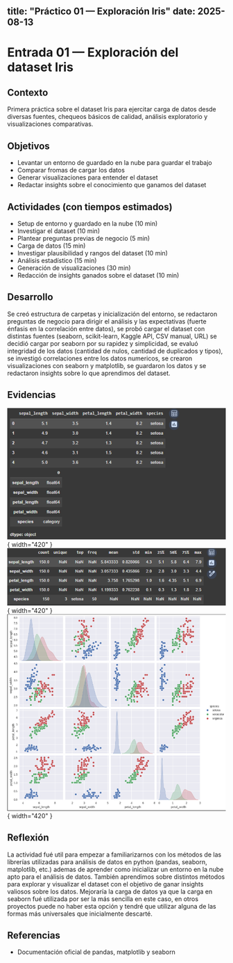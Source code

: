 title: "Práctico 01 — Exploración Iris"
date: 2025-08-13
---

# Entrada 01 — Exploración del dataset Iris

## Contexto
Primera práctica sobre el dataset Iris para ejercitar carga de datos desde diversas fuentes, chequeos básicos de calidad, análisis exploratorio y visualizaciones comparativas.

## Objetivos
- Levantar un entorno de guardado en la nube para guardar el trabajo
- Comparar fromas de cargar los datos
- Generar visualizaciones para entender el dataset
- Redactar insights sobre el conocimiento que ganamos del dataset

## Actividades (con tiempos estimados)
- Setup de entorno y guardado en la nube (10 min)
- Investigar el dataset (10 min)
- Plantear preguntas previas de negocio (5 min)
- Carga de datos (15 min)
- Investigar plausibilidad y rangos del dataset (10 min)
- Análisis estadístico (15 min)
- Generación de visualizaciones  (30 min)
- Redacción de insights ganados sobre el dataset (10 min)

## Desarrollo
Se creó estructura de carpetas y inicialización del entorno, se redactaron preguntas de negocio para dirigir el análisis y las expectativas (fuerte énfasis en la correlación entre datos), se probó cargar el dataset con distintas fuentes (seaborn, scikit-learn, Kaggle API, CSV manual, URL) se decidió cargar por seaborn por su rapidez y simplicidad, se evaluó integridad de los datos (cantidad de nulos, cantidad de duplicados y tipos), se investigó correlaciones entre los datos numericos, se crearon visualizaciones con seaborn y matplotlib, se guardaron los datos y se redactaron insights sobre lo que aprendimos del dataset.


## Evidencias
![Exploración inicial](../assets/exploracionInicial.png){ width="420" }
![Descripción del dataset](../assets/descripcion.png){ width="420" }
![Visualizaciones](../assets/visualizaciones.png){ width="420" }


## Reflexión
La actividad fué util para empezar a familiarizarnos con los métodos de las librerías utilizadas para análisis de datos en python (pandas, seaborn, matplotlib, etc.) ademas de aprender como inicializar un entorno en la nube apto para el análisis de datos. También aprendimos sobre distintos métodos para explorar y visualizar el dataset con el objetivo de ganar insights valiosos sobre los datos. Mejoraría la carga de datos ya que la carga en seaborn fué utilizada por ser la más sencilla en este caso, en otros proyectos puede no haber esta opción y tendré que utilizar alguna de las formas más universales que inicialmente descarté.

## Referencias
- Documentación oficial de pandas, matplotlib y seaborn

